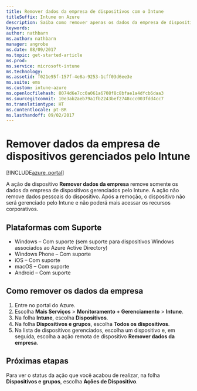 ```yaml
---
title: Remover dados da empresa de dispositivos com o Intune
titleSuffix: Intune on Azure
description: Saiba como remover apenas os dados da empresa de dispositivos gerenciados com o Intune.
keywords: 
author: nathbarn
ms.author: nathbarn
manager: angrobe
ms.date: 08/09/2017
ms.topic: get-started-article
ms.prod: 
ms.service: microsoft-intune
ms.technology: 
ms.assetid: f021e95f-157f-4e8a-9253-1cff03d6ee3e
ms.suite: ems
ms.custom: intune-azure
ms.openlocfilehash: 8074d6e7cc0a061a6708f8c8bfae1a4dfcb6daa3
ms.sourcegitcommit: 10e3ab2aeb79a1fb2243bef2748ccc003fdd4cc7
ms.translationtype: HT
ms.contentlocale: pt-BR
ms.lasthandoff: 09/02/2017
---
```

# <a name="remove-company-data-from-intune-managed-devices"></a>Remover dados da empresa de dispositivos gerenciados pelo Intune


[!INCLUDE[azure_portal](./includes/azure_portal.md)]

A ação de dispositivo **Remover dados da empresa** remove somente os dados da empresa de dispositivos gerenciados pelo Intune. A ação não remove dados pessoais do dispositivo. Após a remoção, o dispositivo não será gerenciado pelo Intune e não poderá mais acessar os recursos corporativos.

## <a name="supported-platforms"></a>Plataformas com Suporte

- Windows – Com suporte (sem suporte para dispositivos Windows associados ao Azure Active Directory)
- Windows Phone – Com suporte
- iOS – Com suporte
- macOS – Com suporte
- Android – Com suporte

## <a name="how-to-remove-company-data"></a>Como remover os dados da empresa

1. Entre no portal do Azure.
2. Escolha **Mais Serviços** > **Monitoramento + Gerenciamento** > **Intune**.
3. Na folha **Intune**, escolha **Dispositivos**.
4. Na folha **Dispositivos e grupos**, escolha **Todos os dispositivos**.
5. Na lista de dispositivos gerenciados, escolha um dispositivo e, em seguida, escolha a ação remota de dispositivo **Remover dados da empresa**.

## <a name="next-steps"></a>Próximas etapas

Para ver o status da ação que você acabou de realizar, na folha **Dispositivos e grupos**, escolha **Ações de Dispositivo**.
